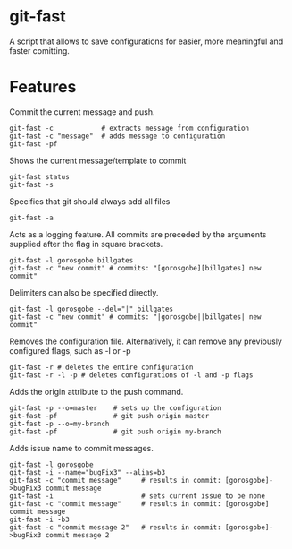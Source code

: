 # git-fast

A script that allows to save configurations for easier, more meaningful and faster comitting.

# Features
Commit the current message and push.
```
git-fast -c            # extracts message from configuration 
git-fast -c "message"  # adds message to configuration
git-fast -pf
```
Shows the current message/template to commit
```
git-fast status
git-fast -s
```
Specifies that git should always add all files
```
git-fast -a
```
Acts as a logging feature. All commits are preceded by the arguments supplied after the flag in square brackets. 
```
git-fast -l gorosgobe billgates
git-fast -c "new commit" # commits: "[gorosgobe][billgates] new commit"
```
Delimiters can also be specified directly.
```
git-fast -l gorosgobe --del="|" billgates
git-fast -c "new commit" # commits: "|gorosgobe||billgates| new commit"
```
Removes the configuration file. Alternatively, it can remove any previously configured flags, such as -l or -p
```
git-fast -r # deletes the entire configuration
git-fast -r -l -p # deletes configurations of -l and -p flags
```
Adds the origin attribute to the push command.
```
git-fast -p --o=master    # sets up the configuration
git-fast -pf              # git push origin master
git-fast -p --o=my-branch
git-fast -pf              # git push origin my-branch
```
Adds issue name to commit messages.
```
git-fast -l gorosgobe
git-fast -i --name="bugFix3" --alias=b3
git-fast -c "commit message"     # results in commit: [gorosgobe]->bugFix3 commit message
git-fast -i                      # sets current issue to be none
git-fast -c "commit message"     # results in commit: [gorosgobe] commit message
git-fast -i -b3
git-fast -c "commit message 2"   # results in commit: [gorosgobe]->bugFix3 commit message 2
```
